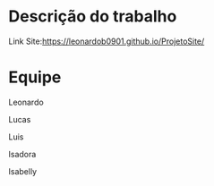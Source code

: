 # Descrição do trabalho

Link Site:https://leonardob0901.github.io/ProjetoSite/

# Equipe

 Leonardo
 <p></p>
 Lucas
 <p></p>
 Luis
 <p>
 </p>
 Isadora
 <p></p>
 Isabelly
 <p></p>
